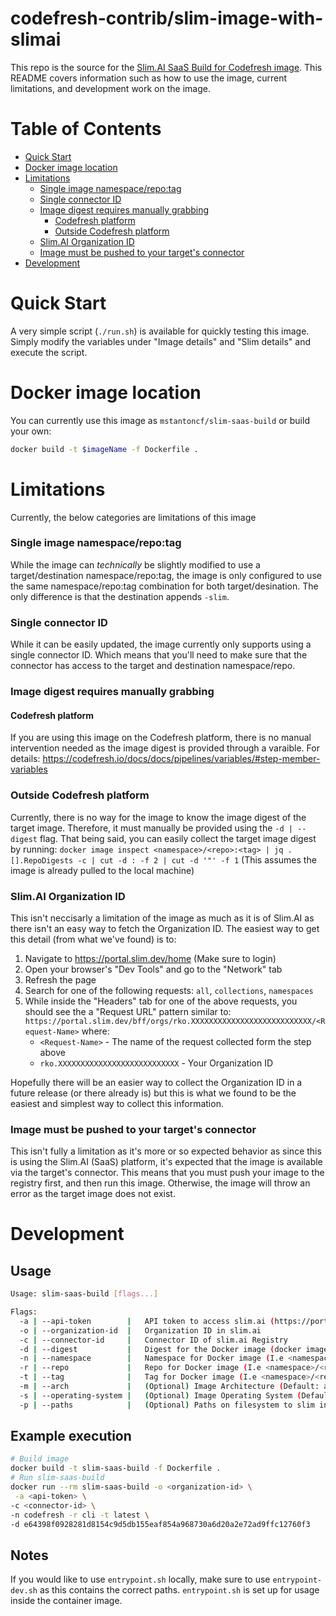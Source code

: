 # codefresh-contrib/slim-image-with-slimai

This repo is the source for the [Slim.AI SaaS Build for Codefresh image](#docker-image-location). This README covers information such as how to use the image, current limitations, and development work on the image.

# Table of Contents

- [Quick Start](#quick-start)
- [Docker image location](#docker-image-location)
- [Limitations](#limitations)
    - [Single image namespace/repo:tag](#single-image-namespacerepotag)
    - [Single connector ID](#single-connector-id)
    - [Image digest requires manually grabbing](#image-digest-requires-manually-grabbing)
         - [Codefresh platform](#codefresh-platform)
         - [Outside Codefresh platform](#outside-codefresh-platform)
    - [Slim.AI Organization ID](#slimai-organization-id)
    - [Image must be pushed to your target's connector](#image-must-be-pushed-to-your-targets-connector)
- [Development](#development)


# Quick Start

A very simple script (`./run.sh`) is available for quickly testing this image. Simply modify the variables under "Image details" and "Slim details" and execute the script.

# Docker image location

You can currently use this image as `mstantoncf/slim-saas-build` or build your own:

```bash
docker build -t $imageName -f Dockerfile .
```

# Limitations

Currently, the below categories are limitations of this image

### Single image namespace/repo:tag

While the image can *technically* be slightly modified to use a target/destination namespace/repo:tag, the image is only configured to use the same namespace/repo:tag combination for both target/desination. The only difference is that the destination appends `-slim`.
### Single connector ID

While it can be easily updated, the image currently only supports using a single connector ID. Which means that you'll need to make sure that the connector has access to the target and destination namespace/repo.

### Image digest requires manually grabbing

#### Codefresh platform
If you are using this image on the Codefresh platform, there is no manual intervention needed as the image digest is provided through a varaible. For details: <https://codefresh.io/docs/docs/pipelines/variables/#step-member-variables>

### Outside Codefresh platform
Currently, there is no way for the image to know the image digest of the target image. Therefore, it must manually be provided using the `-d | --digest` flag. That being said, you can easily collect the target image digest by running: `docker image inspect <namespace>/<repo>:<tag> | jq .[].RepoDigests -c | cut -d : -f 2 | cut -d '"' -f 1` (This assumes the image is already pulled to the local machine)
### Slim.AI Organization ID

This isn't neccisarly a limitation of the image as much as it is of Slim.AI as there isn't an easy way to fetch the Organization ID. The easiest way to get this detail (from what we've found) is to:

1. Navigate to https://portal.slim.dev/home (Make sure to login)
1. Open your browser's "Dev Tools" and go to the "Network" tab
1. Refresh the page
1. Search for one of the following requests: `all`, `collections`, `namespaces`
1. While inside the "Headers" tab for one of the above requests, you should see the a "Request URL" pattern similar to: `https://portal.slim.dev/bff/orgs/rko.XXXXXXXXXXXXXXXXXXXXXXXXXXX/<Request-Name>` where:
   * `<Request-Name>` - The name of the request collected form the step above
   * `rko.XXXXXXXXXXXXXXXXXXXXXXXXXXX` - Your Organization ID

Hopefully there will be an easier way to collect the Organization ID in a future release (or there already is) but this is what we found to be the easiest and simplest way to collect this information.

### Image must be pushed to your target's connector

This isn't fully a limitation as it's more or so expected behavior as since this is using the Slim.AI (SaaS) platform, it's expected that the image is available via the target's connector. This means that you must push your image to the registry first, and then run this image. Otherwise, the image will throw an error as the target image does not exist.

# Development

## Usage

```bash
Usage: slim-saas-build [flags...]

Flags:
  -a | --api-token        |   API token to access slim.ai (https://portal.slim.dev/settings)
  -o | --organization-id  |   Organization ID in slim.ai
  -c | --connector-id     |   Connector ID of slim.ai Registry
  -d | --digest           |   Digest for the Docker image (docker image inspect <namespace>/<repo>:<tag> | jq .[].RepoDigests -c | cut -d : -f 2 | cut -d '"' -f 1)
  -n | --namespace        |   Namespace for Docker image (I.e <namespace>/<repo>:<tag>)
  -r | --repo             |   Repo for Docker image (I.e <namespace>/<repo>:<tag>)
  -t | --tag              |   Tag for Docker image (I.e <namespace>/<repo>:<tag>)
  -m | --arch             |   (Optional) Image Architecture (Default: amd64)
  -s | --operating-system |   (Optional) Image Operating System (Default: linux)
  -p | --paths            |   (Optional) Paths on filesystem to slim in comma separated list (I.e /usr,/bin,/etc
```

## Example execution

```bash
# Build image
docker build -t slim-saas-build -f Dockerfile .
# Run slim-saas-build
docker run --rm slim-saas-build -o <organization-id> \
 -a <api-token> \
-c <connector-id> \
-n codefresh -r cli -t latest \
-d e64398f0928281d8154c9d5db155eaf854a968730a6d20a2e72ad9ffc12760f3
```
## Notes

If you would like to use `entrypoint.sh` locally, make sure to use `entrypoint-dev.sh` as this contains the correct paths. `entrypoint.sh` is set up for usage inside the container image.


